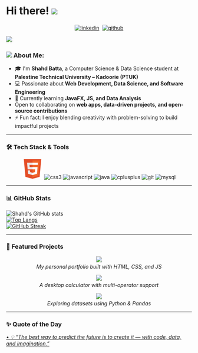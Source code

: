# Hi there! <img src="https://github.com/TheDudeThatCode/TheDudeThatCode/blob/master/Assets/Hi.gif" width="35" />

<p align="center">
<a href="https://www.linkedin.com/in/shahd-batta-324a7b34a/" target="blank"><img align="center" src="https://cdn.jsdelivr.net/npm/simple-icons@3.0.1/icons/linkedin.svg" alt="linkedin" height="30" width="30" /></a>&nbsp;
<a href="https://github.com/shahdbatta" target="blank"><img align="center" src="https://cdn.jsdelivr.net/npm/simple-icons@3.0.1/icons/github.svg" alt="github" height="30" width="30" /></a>
</p>

![](https://media.giphy.com/media/WUlplcMpOCEmTGBtBW/giphy.gif)

### <img src="https://github.com/TheDudeThatCode/TheDudeThatCode/blob/master/Assets/Developer.gif" width="45" /> About Me:
- 🎓 I'm **Shahd Batta**, a Computer Science & Data Science student at **Palestine Technical University – Kadoorie (PTUK)**  
- 💻 Passionate about **Web Development, Data Science, and Software Engineering**  
- 🌱 Currently learning **JavaFX, JS, and Data Analysis**  
-  Open to collaborating on **web apps, data-driven projects, and open-source contributions**  
- ⚡ Fun fact: I enjoy blending creativity with problem-solving to build impactful projects  

---

### 🛠️ Tech Stack & Tools
<p align="center">
      <img src="https://raw.githubusercontent.com/devicons/devicon/master/icons/html5/html5-original.svg" alt="html5" width="55" height="55"/>
      <img src="https://www.vectorlogo.zone/logos/w3_css/w3_css-icon.svg" alt="css3" width="55" height="55"/>
      <img src="https://www.vectorlogo.zone/logos/javascript/javascript-icon.svg" alt="javascript" width="55" height="55"/>
      <img src="https://www.vectorlogo.zone/logos/java/java-icon.svg" alt="java" width="55" height="55"/> 
      <img src="https://cdn.jsdelivr.net/gh/devicons/devicon/icons/cplusplus/cplusplus-original.svg" alt="cplusplus" width="55" height="55"/>
      <img src="https://www.vectorlogo.zone/logos/git-scm/git-scm-icon.svg" alt="git" width="55" height="55"/> 
      <img src="https://www.vectorlogo.zone/logos/mysql/mysql-icon.svg" alt="mysql" width="55" height="55"/>
</p>

---

### 📊 GitHub Stats
![Shahd's GitHub stats](https://github-readme-stats.vercel.app/api?username=shahdbatta&show_icons=true&theme=radical&hide=issues&count_private=true&include_all_commits=true)  
[![Top Langs](https://github-readme-stats.vercel.app/api/top-langs/?username=shahdbatta&layout=compact&theme=radical)](https://github.com/anuraghazra/github-readme-stats)  
[![GitHub Streak](https://github-readme-streak-stats.herokuapp.com/?user=shahdbatta&theme=radical)](https://git.io/streak-stats)

---
### 🚀 Featured Projects

<p align="center">
  <a href="https://github.com/shahdbatta/portfolio">
    <img src="https://img.shields.io/badge/-🌐%20Portfolio%20Website-0A66C2?style=for-the-badge" />
  </a>
  <br>
  <i>My personal portfolio built with HTML, CSS, and JS</i>
</p>

<p align="center">
  <a href="https://github.com/shahdbatta/javafx-calculator">
    <img src="https://img.shields.io/badge/-🧮%20JavaFX%20Calculator-FF6F00?style=for-the-badge" />
  </a>
  <br>
  <i>A desktop calculator with multi-operator support</i>
</p>

<p align="center">
  <a href="https://github.com/shahdbatta/data-analysis">
    <img src="https://img.shields.io/badge/-📊%20Data%20Analysis%20Project-28A745?style=for-the-badge" />
  </a>
  <br>
  <i>Exploring datasets using Python & Pandas</i>
</p>

---

### ✨ Quote of the Day
<a href="https://github.com/marketplace/actions/quote-readme">
<!--STARTS_HERE_QUOTE_README-->
• <i>💡 “The best way to predict the future is to create it — with code, data, and imagination.”</i>
<!--ENDS_HERE_QUOTE_README-->
</a>
